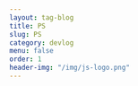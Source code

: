```yaml
---
layout: tag-blog
title: PS
slug: PS
category: devlog
menu: false
order: 1
header-img: "/img/js-logo.png"
---
```

